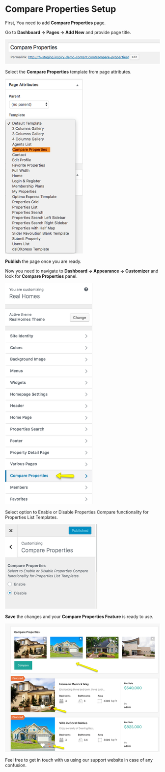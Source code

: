 # Compare Properties Setup

First, You need to add **Compare Properties** page. 

Go to **Dashboard → Pages → Add New** and provide page title.
 
![Real Homes Documentation](images/other-features/compare-title.png)

Select the **Compare Properties** template from page attributes.

![Real Homes Documentation](images/other-features/compare-page-attributes.png)

**Publish** the page once you are ready.

Now you need to navigate to **Dashboard → Appearance → Customizer** and look for **Compare Properties** panel.

![Real Homes Documentation](images/other-features/compare-properties-panel.png)

Select option to Enable or Disable Properties Compare functionality for Properties List Templates.

![Real Homes Documentation](images/other-features/list-templates-taxonomy-pages.png)

**Save** the changes and your **Compare Properties Feature** is ready to use.

![Real Homes Documentation](images/other-features/compare-properties-frontend-mod.png)

Feel free to get in touch with us using our support website in case of any confusion.
